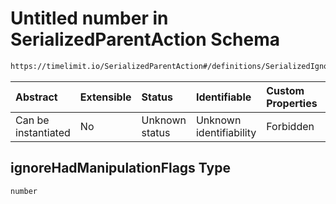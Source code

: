 # Untitled number in SerializedParentAction Schema

```txt
https://timelimit.io/SerializedParentAction#/definitions/SerializedIgnoreManipulationAction/properties/ignoreHadManipulationFlags
```



| Abstract            | Extensible | Status         | Identifiable            | Custom Properties | Additional Properties | Access Restrictions | Defined In                                                                                        |
| :------------------ | :--------- | :------------- | :---------------------- | :---------------- | :-------------------- | :------------------ | :------------------------------------------------------------------------------------------------ |
| Can be instantiated | No         | Unknown status | Unknown identifiability | Forbidden         | Allowed               | none                | [SerializedParentAction.schema.json\*](SerializedParentAction.schema.json "open original schema") |

## ignoreHadManipulationFlags Type

`number`
